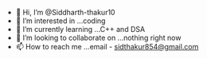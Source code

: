 - 👋 Hi, I’m @Siddharth-thakur10
- 👀 I’m interested in ...coding
- 🌱 I’m currently learning ...C++ and DSA
- 💞️ I’m looking to collaborate on ...nothing right now
- 📫 How to reach me ...email - sidthakur854@gmail.com

<!---
Siddharth-thakur10/Siddharth-thakur10 is a ✨ special ✨ repository because its `README.md` (this file) appears on your GitHub profile.
You can click the Preview link to take a look at your changes.
--->
